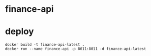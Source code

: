 # finance-api
# deploy
```shell
docker build -t finance-api-latest .
docker run --name finance-api -p 8011:8011 -d finance-api-latest
```